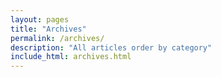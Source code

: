 ```yaml
---
layout: pages
title: "Archives"
permalink: /archives/
description: "All articles order by category"
include_html: archives.html
---
```

